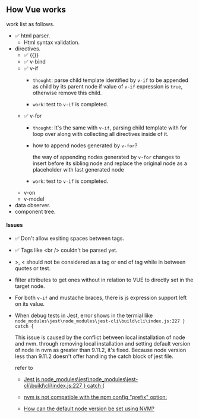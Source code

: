## How Vue works

work list as follows.

- ✅ html parser.
  - Html syntax validation.
- directives.
  - ✅ {{}}
  - ✅ v-bind
  - ✅ v-if
    - `thought`: parse child template identified by `v-if` to be appended as child by its parent node if value of `v-if` expression is `true`, otherwise remove this child.

    - `work`: test to `v-if` is completed.
  - ✅ v-for
    - `thought`: It's the same with `v-if`, parsing child template with for loop over along with collecting all directives inside of it.
    
    - how to append nodes generated by `v-for`? 

      the way of appending nodes generated by `v-for` changes to insert before its sibling node and replace the original node as a placeholder with last generated node

    - `work`: test to `v-if` is completed.
  - v-on
  - v-model
- data observer.
- component tree.

#### Issues
- ✅ Don't allow exsiting spaces between tags.
- ✅ Tags like \<br /> couldn't be parsed yet.
- \>, < should not be considered as a tag or end of tag while in between quotes or test.
- filter attributes to get ones without in relation to VUE to directly set in the target node.
- For both `v-if` and mustache braces, there is js expression support left on its value. 
- When debug tests in Jest, error shows in the termial like `node_modules\jest\node_modules\jest-cli\build\cli\index.js:227 } catch {`

  This issue is caused by the conflict between local installation of node and nvm. through removing local installation and setting default version of node in nvm as greater than 9.11.2, it's fixed.
  Because node version less than 9.11.2 doesn't offer handling the catch block of jest file.

  refer to 
  - [Jest js node_modules\jest\node_modules\jest-cli\build\cli\index.js:227 } catch {](https://stackoverflow.com/questions/64660449/jest-js-node-modules-jest-node-modules-jest-cli-build-cli-index-js227-catch)

  - [nvm is not compatible with the npm config "prefix" option:](https://stackoverflow.com/questions/34718528/nvm-is-not-compatible-with-the-npm-config-prefix-option)

  - [How can the default node version be set using NVM?](https://stackoverflow.com/questions/47190861/how-can-the-default-node-version-be-set-using-nvm)

